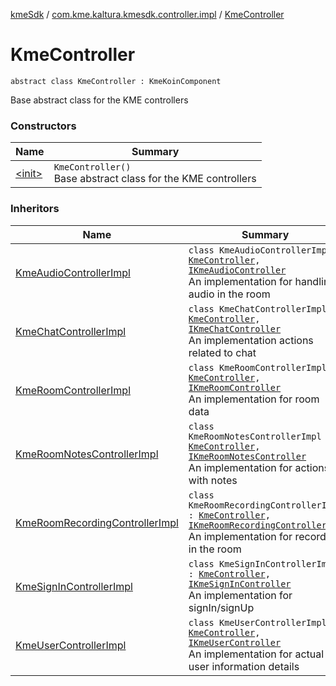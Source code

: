 [kmeSdk](../../index.md) / [com.kme.kaltura.kmesdk.controller.impl](../index.md) / [KmeController](./index.md)

# KmeController

`abstract class KmeController : KmeKoinComponent`

Base abstract class for the KME controllers

### Constructors

| Name | Summary |
|---|---|
| [&lt;init&gt;](-init-.md) | `KmeController()`<br>Base abstract class for the KME controllers |

### Inheritors

| Name | Summary |
|---|---|
| [KmeAudioControllerImpl](../-kme-audio-controller-impl/index.md) | `class KmeAudioControllerImpl : `[`KmeController`](./index.md)`, `[`IKmeAudioController`](../../com.kme.kaltura.kmesdk.controller/-i-kme-audio-controller/index.md)<br>An implementation for handling audio in the room |
| [KmeChatControllerImpl](../-kme-chat-controller-impl/index.md) | `class KmeChatControllerImpl : `[`KmeController`](./index.md)`, `[`IKmeChatController`](../../com.kme.kaltura.kmesdk.controller/-i-kme-chat-controller/index.md)<br>An implementation actions related to chat |
| [KmeRoomControllerImpl](../-kme-room-controller-impl/index.md) | `class KmeRoomControllerImpl : `[`KmeController`](./index.md)`, `[`IKmeRoomController`](../../com.kme.kaltura.kmesdk.controller/-i-kme-room-controller/index.md)<br>An implementation for room data |
| [KmeRoomNotesControllerImpl](../-kme-room-notes-controller-impl/index.md) | `class KmeRoomNotesControllerImpl : `[`KmeController`](./index.md)`, `[`IKmeRoomNotesController`](../../com.kme.kaltura.kmesdk.controller/-i-kme-room-notes-controller/index.md)<br>An implementation for actions with notes |
| [KmeRoomRecordingControllerImpl](../-kme-room-recording-controller-impl/index.md) | `class KmeRoomRecordingControllerImpl : `[`KmeController`](./index.md)`, `[`IKmeRoomRecordingController`](../../com.kme.kaltura.kmesdk.controller/-i-kme-room-recording-controller/index.md)<br>An implementation for recording in the room |
| [KmeSignInControllerImpl](../-kme-sign-in-controller-impl/index.md) | `class KmeSignInControllerImpl : `[`KmeController`](./index.md)`, `[`IKmeSignInController`](../../com.kme.kaltura.kmesdk.controller/-i-kme-sign-in-controller/index.md)<br>An implementation for signIn/signUp |
| [KmeUserControllerImpl](../-kme-user-controller-impl/index.md) | `class KmeUserControllerImpl : `[`KmeController`](./index.md)`, `[`IKmeUserController`](../../com.kme.kaltura.kmesdk.controller/-i-kme-user-controller/index.md)<br>An implementation for actual user information details |
